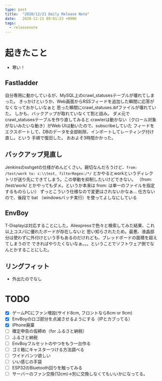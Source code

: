 ```yaml
---
type: post
title:  "2020/12/21 Daily Release Note"
date:   2020-12-21 09:01:23 +0900
tags:
  - releasenote
---
```

# 起きたこと

* 寒い！

## Fastladder

自分専用に動かしているが、MySQL上のcrawl_statusesテーブルが壊れてしまった。
きっかけというか、Web画面からRSSフィードを追加した瞬間に応答がなくなっておかしいなぁと
思った瞬間にcrawl_statuses.ibfファイルが壊れていた。
しかも、バックアップが取れていなくて割と詰み。 ダメ元でcrawl_statusesテーブルを作り直してみると
crawlerは動かない（クロール対象がないみたいな動き）がWeb UIは動いたので、subscribeしていた
フィードをエクスポートして、DBのデータを全部削除、インポートしてレーティング付け直し。という
手順で復旧した。 おおよそ3時間かかった。

## バックアップ見直し

Jenkinsのsshgetの仕様がめんどくさい。親切なんだろうけど、`from: /test/work to: c:\\test, filterRegex:/*/`
とかやるとworkというディレクトリが送り先にできてしまう。この挙動を抑制したいけどできない。
（from: /test/work/ とかやってもダメ。というか本来は from: は単一のファイルを指定するものらしい）
ずっとこういう仕様なので変更はされないかなぁ…
仕方ないので、後段で bat （windowsバッチ実行）を使ってよしなにしている

## EnvBoy

T-Displayは対応することにした。Aliexpressで色々と検索してみた結果、これ以上コスパに優れたボードが存在しないと
思い知らされたため。最悪、液晶部分は使わずに外付けという手もあるのだけれども、ブレッドボードの面積を超えてしまうので
できればやりたくないなぁ。。。ということでソフトウェア側でなんとかすることにした。

## リングフィット

* 外出たのでなし

# TODO 

- [x] ゲームPCにファン増設(サイド8cm, フロントなら8cm or 9cm)
- [x] EnvBoyのロゴ部分を点滅させるようにする（IPとカブってる）
- [x] iPhone廃棄
- [ ] 確定申告の仮締め（for ふるさと納税）
- [ ] ふるさと納税
- [ ] EnvBoyフルセットのやつをもう一台作る
- [ ] ゴミ箱にキャスターつける方法調べる
- [ ] ワイドパンツ欲しい
- [ ] いい感じの手袋
- [ ] ESP32のBluetooth回りを触ってみる
- [ ] サーバーのファン交換(12cm)→別に交換しなくてもいいかになってる。
